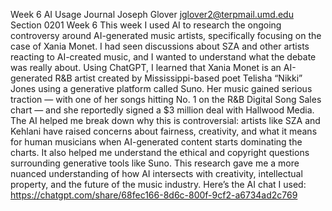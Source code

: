 Week 6
AI Usage Journal
Joseph Glover
jglover2@terpmail.umd.edu
Section 0201
Week 6
This week I used AI to research the ongoing controversy around AI-generated music artists, specifically focusing on the case of Xania Monet. I had seen discussions about SZA and other artists reacting to AI-created music, and I wanted to understand what the debate was really about. Using ChatGPT, I learned that Xania Monet is an AI-generated R&B artist created by Mississippi-based poet Telisha “Nikki” Jones using a generative platform called Suno. Her music gained serious traction — with one of her songs hitting No. 1 on the R&B Digital Song Sales chart — and she reportedly signed a $3 million deal with Hallwood Media.
The AI helped me break down why this is controversial: artists like SZA and Kehlani have raised concerns about fairness, creativity, and what it means for human musicians when AI-generated content starts dominating the charts. It also helped me understand the ethical and copyright questions surrounding generative tools like Suno. This research gave me a more nuanced understanding of how AI intersects with creativity, intellectual property, and the future of the music industry.
Here’s the AI chat I used:
https://chatgpt.com/share/68fec166-8d6c-800f-9cf2-a6734ad2c769